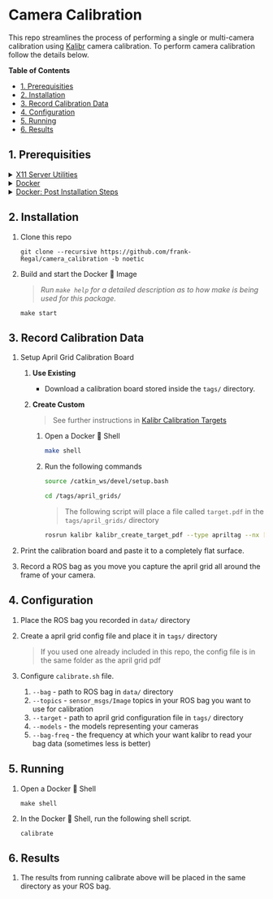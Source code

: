 # Camera Calibration 
This repo streamlines the process of performing a single or multi-camera calibration using [Kalibr](https://github.com/ethz-asl/kalibr) camera calibration. To perform camera calibration follow the details below.

**Table of Contents**
   * [1. Prerequisities](#1-prerequisities)
   * [2. Installation](#2-installation)
   * [3. Record Calibration Data](#3-record-calibration-data)
   * [4. Configuration](#4-configuration)
   * [5. Running](#5-running)
   * [6. Results](#6-results)

## 1. Prerequisities
  <details>
  <summary><a href="">X11 Server Utilities</a></summary>
  <br>

  To open RVIZ on your local machine through the docker container, you will need x11 server utils installed on your local machine. This is common to already have this installed on your machine.
  
   ```shell
   sudo apt install x11-xserver-utils
   ```

  </details>
  <details>
  <summary><a href="https://docs.docker.com/engine/install/ubuntu/">Docker</a></summary>
  <br>

  Installation Guide: 🔗 https://docs.docker.com/engine/install/ubuntu/

  </details>
  <details>
  <summary><a href="https://docs.docker.com/engine/install/linux-postinstall/">Docker: Post Installation Steps</a></summary>
  <br>
  
   Installation Guide: 🔗 https://docs.docker.com/engine/install/linux-postinstall/
   
  </details>

## 2. Installation
1. Clone this repo
   
   ```shell
   git clone --recursive https://github.com/frank-Regal/camera_calibration -b noetic
   ```
2. Build and start the Docker 🐳 Image
   > _Run `make help` for a detailed description as to how make is being used for this package._
   
   ```shell
   make start
   ```
   
## 3. Record Calibration Data
1. Setup April Grid Calibration Board
   1. **Use Existing**
      
      - Download a calibration board stored inside the `tags/` directory.
        
   3. **Create Custom**
      
      > See further instructions in [Kalibr Calibration Targets](https://github.com/ethz-asl/kalibr/wiki/calibration-targets)
      1. Open a Docker 🐳 Shell
         
         ```bash
         make shell
         ```
      2. Run the following commands
         
         ``` bash
         source /catkin_ws/devel/setup.bash
         ```

         ``` bash
         cd /tags/april_grids/
         ```
         > The following script will place a file called `target.pdf` in the `tags/april_grids/` directory
         ```bash
         rosrun kalibr kalibr_create_target_pdf --type apriltag --nx [NUM_COLS] --ny [NUM_ROWS] --tsize [TAG_WIDTH_M] --tspace [TAG_SPACING_PERCENT]
         ```
  2. Print the calibration board and paste it to a completely flat surface.
         
  3. Record a ROS bag as you move you capture the april grid all around the frame of your camera.
   
## 4. Configuration
1. Place the ROS bag you recorded in `data/` directory
   
3. Create a april grid config file and place it in `tags/` directory
   
   > If you used one already included in this repo, the config file is in the same folder as the april grid pdf
   
4. Configure `calibrate.sh` file.
   
   1. `--bag`      - path to ROS bag in `data/` directory
   2. `--topics`   - `sensor_msgs/Image` topics in your ROS bag you want to use for calibration
   3. `--target`   - path to april grid configuration file in `tags/` directory
   4. `--models`   - the models representing your cameras
   5. `--bag-freq` - the frequency at which your want kalibr to read your bag data (sometimes less is better)

## 5. Running
1. Open a Docker 🐳 Shell
   
   ```shell
   make shell
   ```
3. In the Docker 🐳 Shell, run the following shell script.
   
   ```shell
   calibrate
   ```
   
## 6. Results

1. The results from running calibrate above will be placed in the same directory as your ROS bag.

